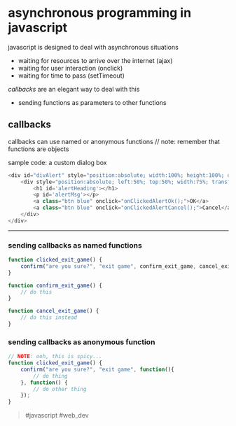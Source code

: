 # asynchronous programming in javascript
javascript is designed to deal with asynchronous situations
- waiting for resources to arrive over the internet (ajax)
- waiting for user interaction (onclick)
- waiting for time to pass (setTimeout)

_callbacks_ are an elegant way to deal with this
- sending functions as parameters to other functions

## callbacks
callbacks can use named or anonymous functions
// note: remember that functions are objects

sample code: a custom dialog box
```js
<div id="divAlert" style="position:absolute; width:100%; height:100%; overflow:hidden; left:0px; top:0px; text-align:center; display:none; background-color:rgba(0, 0, 0, 0.9); z-index:3;">
    <div style="position:absolute; left:50%; top:50%; width:75%; transform: translate(-50%, -60%); z-index:4;">
        <h1 id='alertHeading'></h1>
        <p id='alertMsg'></p>
        <a class="btn blue" onclick="onClickedAlertOk();">OK</a>
        <a class="btn blue" onclick="onClickedAlertCancel();">Cancel</a>
    </div>
</div>
```

---
### sending callbacks as named functions
```js
function clicked_exit_game() {
    confirm("are you sure?", "exit game", confirm_exit_game, cancel_exit_game);
}

function confirm_exit_game() {
    // do this
}

function cancel_exit_game() {
    // do this instead
}
```

### sending callbacks as anonymous function
```js
// NOTE: ooh, this is spicy...
function clicked_exit_game() {
    confirm("are you sure?", "exit game", function(){
        // do thing
    }, function() {
        // do other thing
    });
}
```

> #javascript #web_dev 